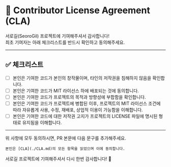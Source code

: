 # 📜 Contributor License Agreement (CLA)

서로길(SeoroGil) 프로젝트에 기여해주셔서 감사합니다!  
최초 기여자는 아래 체크리스트를 반드시 확인하고 동의해주세요.

---

## ✅ 체크리스트

- [ ] 본인은 기여한 코드가 본인의 창작물이며, 타인의 저작권을 침해하지 않음을 확인합니다.
- [ ] 본인은 기여한 코드가 MIT 라이선스 하에 배포되는 것에 동의합니다.
- [ ] 본인은 기여한 코드가 프로젝트의 목적과 방향성에 부합함을 확인합니다.
- [ ] 본인은 기여한 코드가 프로젝트에 병합된 이후, 프로젝트의 MIT 라이선스 조건에 따라 자유롭게 사용, 수정, 재배포, 상업적 이용이 가능함을 이해합니다.
- [ ] 본인은 기여한 코드에 대한 저작권 고지가 프로젝트의 LICENSE 파일에 명시된 형태로 유지됨을 이해합니다.

---

위 사항에 모두 동의하시면, PR 본문에 다음 문구를 추가해주세요.

```
본인은 [CLA](./CLA.md)의 모든 항목을 읽었으며 이에 동의합니다.
```

서로길 프로젝트에 기여해주셔서 다시 한번 감사합니다! 🙌
